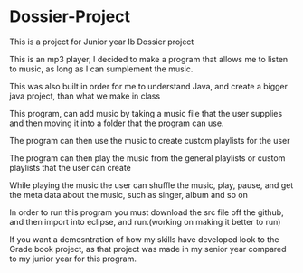 # Dossier-Project
This is a project for Junior year Ib Dossier project

This is an mp3 player, I decided to make a program that allows me to listen to music, as long as I can sumplement the music.

This was also built in order for me to understand Java, and create a bigger java project, than what we make in class

This program, can add music by taking a music file that the user supplies and then moving it into a folder that the program can use.

The program can then use the music to create custom playlists for the user

The program can then play the music from the general playlists or custom playlists that the user can create

While playing the music the user can shuffle the music, play, pause, and get the meta data about the music, such as singer, album and so on


In order to run this program you must download the src file off the github, and then import into eclipse, and run.(working on making it better to run)

If you want a demosntration of how my skills have developed look to the Grade book project, as that project was made in my senior year
compared to my junior year for this program.

